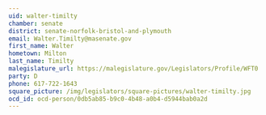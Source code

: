 ```yaml
---
uid: walter-timilty
chamber: senate
district: senate-norfolk-bristol-and-plymouth
email: Walter.Timilty@masenate.gov
first_name: Walter
hometown: Milton
last_name: Timilty
malegislature_url: https://malegislature.gov/Legislators/Profile/WFT0
party: D
phone: 617-722-1643
square_picture: /img/legislators/square-pictures/walter-timilty.jpg
ocd_id: ocd-person/0db5ab85-b9c0-4b48-a0b4-d5944bab0a2d
---
```

